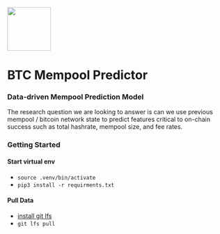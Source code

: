 <img src="https://user-images.githubusercontent.com/24356537/157892419-413b35ab-6302-4255-8145-0915edf3442a.png" width="100" height="100" /> 

# BTC Mempool Predictor 



### Data-driven Mempool Prediction Model

The research question we are looking to answer is can we use previous mempool / bitcoin network state to predict features critical to on-chain success such as total hashrate, mempool size, and fee rates.

### Getting Started

#### Start virtual env

- `source .venv/bin/activate`
- `pip3 install -r requirments.txt`

#### Pull Data

- <a href="https://git-lfs.github.com/"> install git lfs </a>
- `git lfs pull`
